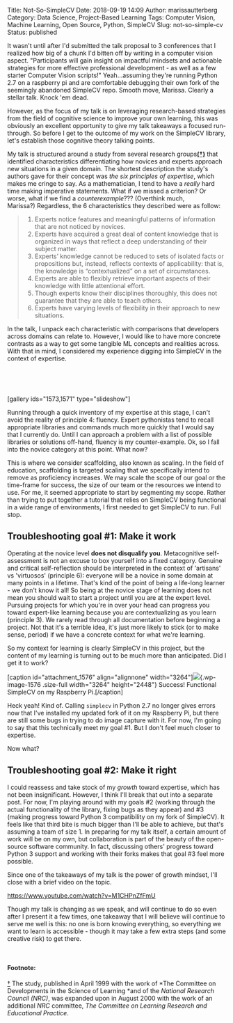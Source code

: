 Title: Not-So-SimpleCV
Date: 2018-09-19 14:09
Author: marissautterberg
Category: Data Science, Project-Based Learning
Tags: Computer Vision, Machine Learning, Open Source, Python, SimpleCV
Slug: not-so-simple-cv
Status: published

It wasn't until after I'd submitted the talk proposal to 3 conferences
that I realized how big of a chunk I'd bitten off by writing in a
computer vision aspect. "Participants will gain insight on impactful
mindsets and actionable strategies for more effective professional
development - as well as a few starter Computer Vision scripts!"
Yeah...assuming they're running Python 2.7 on a raspberry pi and are
comfortable debugging their own fork of the seemingly abandoned SimpleCV
repo. Smooth move, Marissa. Clearly a stellar talk. Knock 'em dead.

However, as the focus of my talk is on leveraging research-based
strategies from the field of cognitive science to improve your own
learning, this was obviously an excellent opportunity to give my talk
takeaways a focused run-through. So before I get to the outcome of my
work on the SimpleCV library, let's establish those cognitive theory
talking points.

My talk is structured around a study from several research
groups[**(†)**](http://utterbergdatadev.com/2018/09/19/not-so-simple-cv#footnote) that
identified characteristics differentiating how novices and experts
approach new situations in a given domain. The shortest description the
study's authors gave for their concept was *the six principles of
expertise*, which makes me cringe to say. As a mathematician, I tend to
have a *really* hard time making imperative statements. What if we
missed a criterion? Or worse, what if we find a *counterexample*???
(Overthink much, Marissa?) Regardless, the 6 characteristics they
described were as follow:

> 1.  Experts notice features and meaningful patterns of information
>     that are not noticed by novices.
> 2.  Experts have acquired a great deal of content knowledge that is
>     organized in ways that reflect a deep understanding of their
>     subject matter.
> 3.  Experts’ knowledge cannot be reduced to sets of isolated facts or
>     propositions but, instead, reflects contexts of applicability:
>     that is, the knowledge is “contextualized” on a set of
>     circumstances.
> 4.  Experts are able to flexibly retrieve important aspects of their
>     knowledge with little attentional effort.
> 5.  Though experts know their disciplines thoroughly, this does not
>     guarantee that they are able to teach others.
> 6.  Experts have varying levels of flexibility in their approach to
>     new situations.

In the talk, I unpack each characteristic with comparisons that
developers across domains can relate to. However, I would like to have
more concrete contrasts as a way to get some tangible ML concepts and
realities across. With that in mind, I considered my experience digging
into SimpleCV in the context of expertise.

 

 

\[gallery ids="1573,1571" type="slideshow"\]

Running through a quick inventory of my expertise at this stage, I can't
avoid the reality of principle 4: fluency. Expert pythonistas tend to
recall appropriate libraries and commands much more quickly that I would
say that I currently do. Until I can approach a problem with a list of
possible libraries or solutions off-hand, fluency is my counter-example.
Ok, so I fall into the novice category at this point. What now?

This is where we consider scaffolding, also known as scaling. In the
field of education, scaffolding is targeted scaling that we specifically
intend to remove as proficiency increases. We may scale the scope of our
goal or the time-frame for success, the size of our team or the
resources we intend to use. For me, it seemed appropriate to start by
segmenting my scope. Rather than trying to put together a tutorial that
relies on SimpleCV being functional in a wide range of environments, I
first needed to get SimpleCV to run. Full stop.

Troubleshooting goal \#1: Make it work
--------------------------------------

Operating at the novice level **does not disqualify you**. Metacognitive
self-assessment is not an excuse to box yourself into a fixed category.
Genuine and critical self-reflection should be interpreted in the
context of 'artisans' vs 'virtuosos' (principle 6): everyone will be a
novice in some domain at many points in a lifetime. That's kind of the
point of being a life-long learner - we don't know it all! So being at
the novice stage of learning does not mean you should wait to start a
project until you are at the expert level. Pursuing projects for which
you're in over your head can progress you toward expert-like learning
because you are contextualizing as you learn (principle 3). We rarely
read through all documentation before beginning a project. Not that it's
a terrible idea, it's just more likely to stick (or to make sense,
period) if we have a concrete context for what we're learning.

So my context for learning is clearly SimpleCV in this project, but the
content of my learning is turning out to be much more than anticipated.
Did I get it to work?

\[caption id="attachment\_1576" align="alignnone"
width="3264"\]![](https://utterbergdatadev.files.wordpress.com/2018/09/img_5713.jpg){.wp-image-1576
.size-full width="3264" height="2448"} Success! Functional SimpleCV on
my Raspberry Pi.\[/caption\]

Heck yeah! Kind of. Calling `simplecv` in Python 2.7 no longer gives
errors now that I've installed my updated fork of it on my Raspberry Pi,
but there are still some bugs in trying to do image capture with it. For
now, I'm going to say that this technically meet my goal \#1. But I
don't feel much closer to expertise.

Now what?

Troubleshooting goal \#2: Make it right
---------------------------------------

I could reassess and take stock of my *growth* toward expertise, which
has not been insignificant. However, I think I'll break that out into a
separate post. For now, I'm playing around with my goals \#2 (working
through the actual functionality of the library, fixing bugs as they
appear) and \#3 (making progress toward Python 3 compatibility on my
fork of SimpleCV). It feels like that third bite is much bigger than
I'll be able to achieve, but that's assuming a team of size 1. In
preparing for my talk itself, a certain amount of work will be on my
own, but collaboration is part of the beauty of the open-source software
community. In fact, discussing others' progress toward Python 3 support
and working with their forks makes that goal \#3 feel more possible.

Since one of the takeaways of my talk is the power of growth mindset,
I'll close with a brief video on the topic.

https://www.youtube.com/watch?v=M1CHPnZfFmU

Though my talk is changing as we speak, and will continue to do so even
after I present it a few times, one takeaway that I will believe will
continue to serve me well is this: no one is born knowing everything, so
everything we want to learn is accessible - though it may take a few
extra steps (and some creative risk) to get there.

 

#### Footnote:

[†](#footnote) The study, published in April 1999 with the work of *The
Committee on Developments in the Science of Learning *and
of the *National Research Council (NRC)*, was expanded upon in August
2000 with the work of an additional *NRC* committee, *The Committee on
Learning Research and Educational Practice*.
